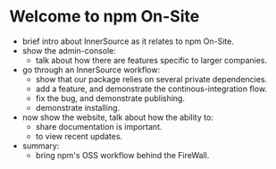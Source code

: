 # Welcome to npm On-Site

* brief intro about InnerSource as it relates to npm On-Site.
* show the admin-console:
  * talk about how there are features specific to larger companies.
* go through an InnerSource workflow:
  * show that our package relies on several private dependencies.
  * add a feature, and demonstrate the continous-integration flow.
  * fix the bug, and demonstrate publishing.
  * demonstrate installing.
* now show the website, talk about how the ability to:
  * share documentation is important.
  * to view recent updates.
* summary:
  * bring npm's OSS workflow behind the FireWall.

